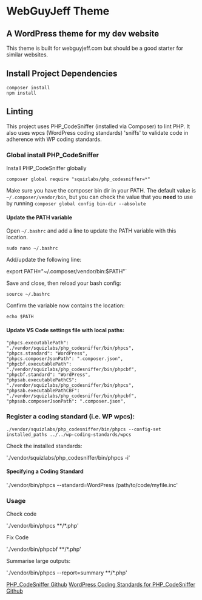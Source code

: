 # WebGuyJeff Theme

## A WordPress theme for my dev website

This theme is built for webguyjeff.com but should be a good starter for similar websites.


## Install Project Dependencies

```
composer install
npm install
```


## Linting

This project uses PHP_CodeSniffer (installed via Composer) to lint PHP. It also uses wpcs (WordPress coding standards) 'sniffs' to validate code in adherence with WP coding standards.


### Global install PHP_CodeSniffer

Install PHP_CodeSniffer globally

`composer global require "squizlabs/php_codesniffer=*"`


Make sure you have the composer bin dir in your PATH. The default value is `~/.composer/vendor/bin`, but you can check the value that you **need** to use by running `composer global config bin-dir --absolute`

#### Update the PATH variable

Open `~/.bashrc` and add a line to update the PATH variable with this location.

`sudo nano ~/.bashrc`

Add/update the following line:

export PATH="~/.composer/vendor/bin:$PATH"`

Save and close, then reload your bash config:

`source ~/.bashrc`

Confirm the variable now contains the location:

`echo $PATH`

#### Update VS Code settings file with local paths:

```
"phpcs.executablePath": "./vendor/squizlabs/php_codesniffer/bin/phpcs",
"phpcs.standard": "WordPress",
"phpcs.composerJsonPath": ".composer.json",
"phpcbf.executablePath": "./vendor/squizlabs/php_codesniffer/bin/phpcbf",
"phpcbf.standard": "WordPress",
"phpsab.executablePathCS": "./vendor/squizlabs/php_codesniffer/bin/phpcs",
"phpsab.executablePathCBF": "./vendor/squizlabs/php_codesniffer/bin/phpcbf",
"phpsab.composerJsonPath": ".composer.json",
```


### Register a coding standard (i.e. WP wpcs):


`./vendor/squizlabs/php_codesniffer/bin/phpcs --config-set installed_paths ../../wp-coding-standards/wpcs`

Check the installed standards:

'./vendor/squizlabs/php_codesniffer/bin/phpcs -i'

#### Specifying a Coding Standard

'./vendor/bin/phpcs --standard=WordPress /path/to/code/myfile.inc'


### Usage

Check code

'./vendor/bin/phpcs **/*.php'

Fix Code

'./vendor/bin/phpcbf **/*.php'

Summarise large outputs:

'./vendor/bin/phpcs --report=summary **/*.php'


[PHP_CodeSniffer Github](https://github.com/squizlabs/PHP_CodeSniffer#installation)
[WordPress Coding Standards for PHP_CodeSniffer Github](https://github.com/WordPress/WordPress-Coding-Standards#installation)